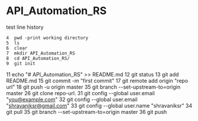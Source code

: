 # API_Automation_RS
test line
history

    4  pwd -print working directory
    5  ls
    6  clear
    7  mkdir API_Automation_RS
    8  cd API_Automation_RS/
    9  git init
   11  echo "# API_Automation_RS" >> README.md
   12  git status
   13  git add README.md
   15  git commit -m "first commit"
   17  git remote add origin "repo url"
   18  git push -u origin master
   35  git branch --set-upstream-to=origin master
   26  git clone repo-url.
   31  git config --global user.email "you@example.com"
   32  git config --global user.email "shravaniksr@gmail.com"
   33  git config --global user.name "shravaniksr"
   34  git pull
   35  git branch --set-upstream-to=origin master
   36  git push

